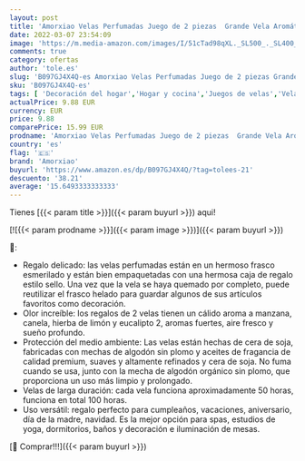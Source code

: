 ```yaml
---
layout: post
title: 'Amorxiao Velas Perfumadas Juego de 2 piezas  Grande Vela Aromática Regalo de Velas de Aromaterapia Cera de Soja Natural  Velas de Aromaterapia Cera de Soja  Navidad Día de San Valentín Regalos'
date: 2022-03-07 23:54:09
image: 'https://m.media-amazon.com/images/I/51cTad98qXL._SL500_._SL400_.jpg'
comments: true
category: ofertas
author: 'tole.es'
slug: 'B097GJ4X4Q-es Amorxiao Velas Perfumadas Juego de 2 piezas Grande Vela...'
sku: 'B097GJ4X4Q-es'
tags: [ 'Decoración del hogar','Hogar y cocina','Juegos de velas','Velas','Velas y candelabros','amorxiao','navidad', ]
actualPrice: 9.88 EUR
currency: EUR
price: 9.88
comparePrice: 15.99 EUR
prodname: 'Amorxiao Velas Perfumadas Juego de 2 piezas  Grande Vela Aromática Regalo de Velas de Aromaterapia Cera de Soja Natural  Velas de Aromaterapia Cera de Soja  Navidad Día de San Valentín Regalos'
country: 'es'
flag: '🇪🇸'
brand: 'Amorxiao'
buyurl: 'https://www.amazon.es/dp/B097GJ4X4Q/?tag=tolees-21'
descuento: '38.21'
average: '15.6493333333333'
---
```


Tienes [{{< param title >}}]({{< param buyurl >}}) aqui!

[![{{< param prodname >}}]({{< param image >}})]({{< param buyurl >}})

🔎:

- Regalo delicado: las velas perfumadas están en un hermoso frasco esmerilado y están bien empaquetadas con una hermosa caja de regalo estilo sello. Una vez que la vela se haya quemado por completo, puede reutilizar el frasco helado para guardar algunos de sus artículos favoritos como decoración.
- Olor increíble: los regalos de 2 velas tienen un cálido aroma a manzana, canela, hierba de limón y eucalipto 2, aromas fuertes, aire fresco y sueño profundo.
- Protección del medio ambiente: Las velas están hechas de cera de soja, fabricadas con mechas de algodón sin plomo y aceites de fragancia de calidad premium, suaves y altamente refinados y cera de soja. No fuma cuando se usa, junto con la mecha de algodón orgánico sin plomo, que proporciona un uso más limpio y prolongado.
- Velas de larga duración: cada vela funciona aproximadamente 50 horas, funciona en total 100 horas.
- Uso versátil: regalo perfecto para cumpleaños, vacaciones, aniversario, día de la madre, navidad. Es la mejor opción para spas, estudios de yoga, dormitorios, baños y decoración e iluminación de mesas.

[🛒 Comprar!!!]({{< param buyurl >}})
